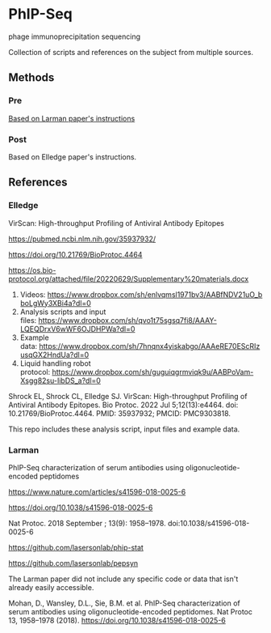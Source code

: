 
#	PhIP-Seq

phage immunoprecipitation sequencing

Collection of scripts and references on the subject from multiple sources.




##	Methods


###	Pre

[Based on Larman paper's instructions](scripts/larman_prep_sequences.bash)


###	Post

Based on Elledge paper's instructions.





##	References

###	Elledge
 
VirScan: High-throughput Profiling of Antiviral Antibody Epitopes

https://pubmed.ncbi.nlm.nih.gov/35937932/

https://doi.org/10.21769/BioProtoc.4464

https://os.bio-protocol.org/attached/file/20220629/Supplementary%20materials.docx

1) Videos: https://www.dropbox.com/sh/enlvqmsl1971bv3/AABfNDV21uO_bboLgWy3XBi4a?dl=0
2) Analysis scripts and input files: https://www.dropbox.com/sh/qvo1t75sgsq7fi8/AAAY-LQEQDrxV6wWF6OJDHPWa?dl=0
3) Example data: https://www.dropbox.com/sh/7hnqnx4yiskabgo/AAAeRE70EScRIzusqGX2HndUa?dl=0
4) Liquid handling robot protocol: https://www.dropbox.com/sh/guguiqgrmviqk9u/AABPoVam-Xsgg82su-IibDS_a?dl=0


Shrock EL, Shrock CL, Elledge SJ. VirScan: High-throughput Profiling of Antiviral Antibody Epitopes. Bio Protoc. 2022 Jul 5;12(13):e4464. doi: 10.21769/BioProtoc.4464. PMID: 35937932; PMCID: PMC9303818.

This repo includes these analysis script, input files and example data.


###	Larman

PhIP-Seq characterization of serum antibodies using oligonucleotide-encoded peptidomes

https://www.nature.com/articles/s41596-018-0025-6

https://doi.org/10.1038/s41596-018-0025-6

Nat Protoc. 2018 September ; 13(9): 1958–1978. doi:10.1038/s41596-018-0025-6

https://github.com/lasersonlab/phip-stat

https://github.com/lasersonlab/pepsyn

The Larman paper did not include any specific code or data that isn't already easily accessible.

Mohan, D., Wansley, D.L., Sie, B.M. et al. PhIP-Seq characterization of serum antibodies using oligonucleotide-encoded peptidomes. Nat Protoc 13, 1958–1978 (2018). https://doi.org/10.1038/s41596-018-0025-6


